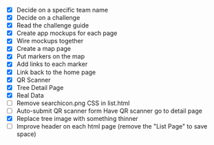 - [x] Decide on a specific team name
- [x] Decide on a challenge
- [x] Read the challenge guide
- [x] Create app mockups for each page
- [x] Wire mockups together
- [x] Create a map page
- [x] Put markers on the map
- [x] Add links to each marker
- [x] Link back to the home page
- [x] QR Scanner
- [x] Tree Detail Page
- [x] Real Data
- [ ] Remove searchicon.png CSS in list.html
- [ ] Auto-submit QR scanner form Have QR scanner go to detail page
- [x] Replace tree image with something thinner
- [ ] Improve header on each html page (remove the "List Page" to save space)